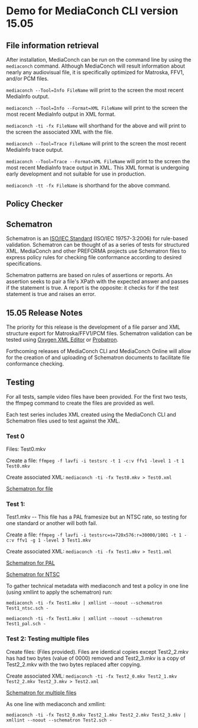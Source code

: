 # Demo for MediaConch CLI version 15.05

## File information retrieval

After installation, MediaConch can be run on the command line by using the `mediaconch` command. Although MediaConch will result information about nearly any audiovisual file, it is specifically optimized for Matroska, FFV1, and/or PCM files.

`mediaconch --Tool=Info FileName` will print to the screen the most recent MediaInfo output.

`mediaconch --Tool=Info --Format=XML FileName` will print to the screen the most recent MediaInfo output in XML format.

`mediaconch -ti -fx FileName` will shorthand for the above and will print to the screen the associated XML with the file.

`mediaconch --Tool=Trace FileName` will print to the screen the most recent MediaInfo trace output.

`mediaconch --Tool=Trace --Format=XML FileName` will print to the screen the most recent MediaInfo trace output in XML. This XML format is undergoing early development and not suitable for use in production.

`mediaconch -tt -fx FileName` is shorthand for the above command.

## Policy Checker


## Schematron

Schematron is an [ISO/IEC Standard](http://standards.iso.org/ittf/PubliclyAvailableStandards/index.html) (ISO/IEC 19757-3:2006) for rule-based validation. Schematron can be thought of as a series of tests for structured XML. MediaConch and other PREFORMA projects use Schematron files to express policy rules for checking file conformance according to desired specifications.

Schematron patterns are based on rules of assertions or reports. An assertion seeks to pair a file's XPath with the expected answer and passes if the statement is true. A report is the opposite: it checks for if the test statement is true and raises an error.

## 15.05 Release Notes

The priority for this release is the development of a file parser and XML structure export for Matroska/FFV1/PCM files. Schematron validation can be tested using [Oxygen XML Editor](http://www.oxygenxml.com/) or [Probatron](http://www.probatron.org/). 

Forthcoming releases of MediaConch CLI and MediaConch Online will allow for the creation of and uploading of Schematron documents to facilitate file conformance checking.

## Testing

For all tests, sample video files have been provided. For the first two tests, the ffmpeg command to create the files are provided as well.

Each test series includes XML created using the MediaConch CLI and Schematron files used to test against the XML. 

### Test 0

Files: Test0.mkv

Create a file:
`ffmpeg -f lavfi -i testsrc -t 1 -c:v ffv1 -level 1 -t 1 Test0.mkv`

Create associated XML:
`mediaconch -ti -fx Test0.mkv > Test0.xml`

[Schematron for file](Files/Test0.sch)

### Test 1:
Test1.mkv -- This file has a PAL framesize but an NTSC rate, so testing for one standard or another will both fail.

Create a file:
`ffmpeg -f lavfi -i testsrc=s=720x576:r=30000/1001 -t 1 -c:v ffv1 -g 1 -level 3 Test1.mkv`

Create associated XML:
`mediaconch -ti -fx Test1.mkv > Test1.xml`

[Schematron for PAL](Files/Test1_pal.sch)

[Schematron for NTSC](Files/Test1_ntsc.sch)

To gather technical metadata with mediaconch and test a policy in one line (using xmllint to apply the schematron) run:

`mediaconch -ti -fx Test1.mkv | xmllint --noout --schematron Test1_ntsc.sch -`

`mediaconch -ti -fx Test1.mkv | xmllint --noout --schematron Test1_pal.sch -`

### Test 2: Testing multiple files

Create files:
(Files provided). Files are identical copies except Test2_2.mkv has had two bytes (value of 0000) removed and Test2_3.mkv is a copy of Test2_2.mkv with the two bytes replaced after copying.

Create associated XML:
`mediaconch -ti -fx Test2_0.mkv Test2_1.mkv Test2_2.mkv Test2_3.mkv > Test2.xml`

[Schematron for multiple files](Files/Test2.sch)

As one line with mediaconch and xmllint:

`mediaconch -ti -fx Test2_0.mkv Test2_1.mkv Test2_2.mkv Test2_3.mkv | xmllint --noout --schematron Test2.sch -`

